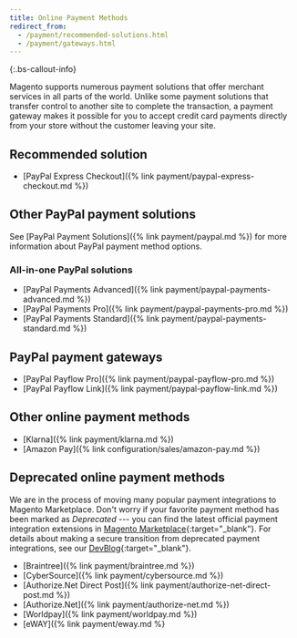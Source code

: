 ```yaml
---
title: Online Payment Methods
redirect_from:
  - /payment/recommended-solutions.html
  - /payment/gateways.html
---
```


{:.bs-callout-info}

Magento supports numerous payment solutions that offer merchant services in all parts of the world. Unlike some payment solutions that transfer control to another site to complete the transaction, a payment gateway makes it possible for you to accept credit card payments directly from your store without the customer leaving your site.

## Recommended solution

- [PayPal Express Checkout]({% link payment/paypal-express-checkout.md %})

## Other PayPal payment solutions

See [PayPal Payment Solutions]({% link payment/paypal.md %}) for more information about PayPal payment method options.

### All-in-one PayPal solutions

- [PayPal Payments Advanced]({% link payment/paypal-payments-advanced.md %})
- [PayPal Payments Pro]({% link payment/paypal-payments-pro.md %})
- [PayPal Payments Standard]({% link payment/paypal-payments-standard.md %})

## PayPal payment gateways

- [PayPal Payflow Pro]({% link payment/paypal-payflow-pro.md %})
- [PayPal Payflow Link]({% link payment/paypal-payflow-link.md %})

## Other online payment methods

- [Klarna]({% link payment/klarna.md %})
- [Amazon Pay]({% link configuration/sales/amazon-pay.md %})

## Deprecated online payment methods

We are in the process of moving many popular payment integrations to Magento Marketplace. Don't worry if your favorite payment method has been marked as _Deprecated_ --- you can find the latest official payment integration extensions in [Magento Marketplace](https://marketplace.magento.com/extensions/payments-security/payment-integration.html?_ga=2.80488020.2105547619.1564067043-238341041.1564067043#q=&idx=m2_cloud_prod_default_products&p=0&hFR%5Bcategories.level0%5D%5B0%5D=Extensions%20%2F%2F%2F%20Payments%20%26%20Security%20%2F%2F%2F%20Payment%20Integration&nR%5Bvisibility_catalog%5D%5B%3D%5D%5B0%5D=1){:target="_blank"}. For details about making a secure transition from deprecated payment integrations, see our [DevBlog](https://community.magento.com/t5/Magento-DevBlog/Deprecation-of-Magento-core-payment-integrations/ba-p/426445){:target="_blank"}.

- [Braintree]({% link payment/braintree.md %})
- [CyberSource]({% link payment/cybersource.md %})
- [Authorize.Net Direct Post]({% link payment/authorize-net-direct-post.md %})
- [Authorize.Net]({% link payment/authorize-net.md %})
- [Worldpay]({% link payment/worldpay.md %})
- [eWAY]({% link payment/eway.md %}
